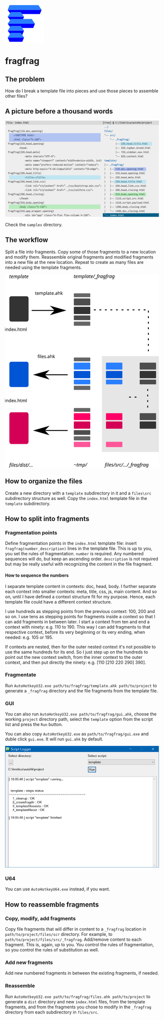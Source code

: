 ![fragfrag logo](fragfrag-logo.svg "fragfrag logo")

# fragfrag
## The problem
How do I break a template file into pieces and use those pieces to assemble other files?

## A picture before a thousand words
![A picture](fragfrag-a-picture.svg "A picture")

Check the `samples` directory.

## The workflow
Split a file into fragments. Copy some of those fragments to a new location and modify them. Reassemble original fragments and modified fragments into a new file at the new location. Repeat to create as many files are needed using the template fragments.

![Concept](fragfrag-concept.svg "Concept")

## How to organize the files
Create a new directory with a `template` subdirectory in it and a `files\src` subdirectory structure as well. Copy the `index.html` template file in the `template` subdirectory.

## How to split into fragments
### Fragmentation points
Define fragmentation points in the `index.html` template file: insert `fragfrag(number_description)` lines in the template file. This is up to you, you set the rules of fragmentation. `number` is required. Any numbered sequences will do, but keep an ascending order. `description` is not required but may be really useful with recognizing the content in the file fragment.

#### How to sequence the numbers
I separate template content in contexts: doc, head, body. I further separate each context into smaller contexts: meta, title, css, js, main content. And so on, until I have defined a context structure fit for my purpose. Hence, each template file could have a different context structure.

I use hundreds as stepping points from the previous context: 100, 200 and so on. I use tens as stepping points for fragments inside a context so that I can add fragments in between later. I start a context from ten and end a context with ninety: e.g. 110 to 190. This way I can add fragments to that respective context, before its very beginning or its very ending, when needed: e.g. 105 or 195.

If contexts are nested, then for the outer nested context it's not possible to use the same hundreds for its end. So I just step up on the hundreds to point out the new context switch, from the inner context to the outer context, and then put directly the ninety: e.g. [110 [210 220 290] 390].

### Fragmentate
Run `AutoHotkeyU32.exe path/to/fragfrag/template.ahk path/to/project` to generate a `_fragfrag` directory and the file fragments from the template file.

### GUI
You can also run `AutoHotkeyU32.exe path/to/fragfrag/gui.ahk`, choose the working `project` directory path, select the `template` option from the script list and press the `Run` button.

You can also copy `AutoHotkeyU32.exe` as `path/to/fragfrag/gui.exe` and duble click `gui.exe`. It will run `gui.ahk` by default.

![fragfrag gui](fragfrag-gui.png "fragfrag gui")

### U64
You can use `AutoHotkeyU64.exe` instead, if you want.

## How to reassemble fragments
### Copy, modify, add fragments
Copy file fragments that will differ in content to a `_fragfrag` location in `path/to/project/files/scr` directory. For example, to `path/to/project/files/src/_fragfrag`. Add/remove content to each fragment. This is, again, up to you. You control the rules of fragmentation, so you control the rules of substitution as well.

### Add new fragments
Add new numbered fragments in between the existing fragments, if needed.

### Reassemble
Run `AutoHotkeyU32.exe path/to/fragfrag/files.ahk path/to/project` to generate a `dist` directory and new `index.html` files, from the template fragments, and from the fragments you chose to modify in the `_fragfrag` directory from each subdirectory in `files/src`.
